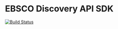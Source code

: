 # EBSCO Discovery API SDK

[![Build Status](https://travis-ci.org/jonfackrell/ebsco-discovery-api-sdk.svg?branch=master)](https://travis-ci.org/jonfackrell/ebsco-discovery-api-sdk)
